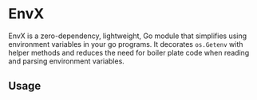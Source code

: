 # EnvX
EnvX is a zero-dependency, lightweight, Go module that simplifies using environment variables in your go programs. It decorates `os.Getenv` with helper methods and reduces the need for boiler plate code when reading and parsing environment variables.

## Usage

